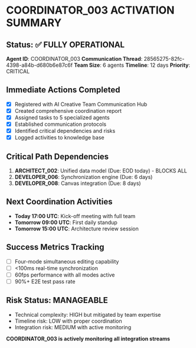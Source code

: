 
# COORDINATOR_003 ACTIVATION SUMMARY

## Status: ✅ FULLY OPERATIONAL
**Agent ID**: COORDINATOR_003
**Communication Thread**: 28565275-82fc-4398-a84b-d680b6e87c6f
**Team Size**: 6 agents
**Timeline**: 12 days
**Priority**: CRITICAL

## Immediate Actions Completed
- [x] Registered with AI Creative Team Communication Hub
- [x] Created comprehensive coordination report
- [x] Assigned tasks to 5 specialized agents
- [x] Established communication protocols
- [x] Identified critical dependencies and risks
- [x] Logged activities to knowledge base

## Critical Path Dependencies
1. **ARCHITECT_002**: Unified data model (Due: EOD today) - BLOCKS ALL
2. **DEVELOPER_006**: Synchronization engine (Due: 6 days)
3. **DEVELOPER_008**: Canvas integration (Due: 8 days)

## Next Coordination Activities
- **Today 17:00 UTC**: Kick-off meeting with full team
- **Tomorrow 09:00 UTC**: First daily standup
- **Tomorrow 15:00 UTC**: Architecture review session

## Success Metrics Tracking
- [ ] Four-mode simultaneous editing capability
- [ ] <100ms real-time synchronization
- [ ] 60fps performance with all modes active
- [ ] 90%+ E2E test pass rate

## Risk Status: MANAGEABLE
- Technical complexity: HIGH but mitigated by team expertise
- Timeline risk: LOW with proper coordination
- Integration risk: MEDIUM with active monitoring

**COORDINATOR_003 is actively monitoring all integration streams**
